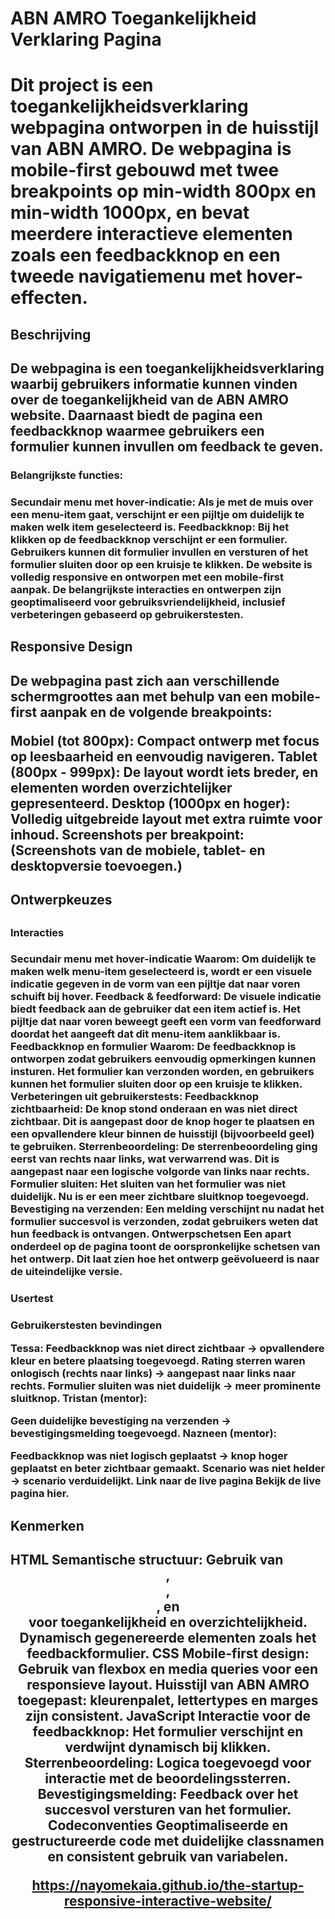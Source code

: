 <h1>ABN AMRO Toegankelijkheid Verklaring Pagina<h1>

Dit project is een toegankelijkheidsverklaring webpagina ontworpen in de huisstijl van ABN AMRO. De webpagina is mobile-first gebouwd met twee breakpoints op min-width 800px en min-width 1000px, en bevat meerdere interactieve elementen zoals een feedbackknop en een tweede navigatiemenu met hover-effecten.

<h2>Beschrijving<h2>
De webpagina is een toegankelijkheidsverklaring waarbij gebruikers informatie kunnen vinden over de toegankelijkheid van de ABN AMRO website. Daarnaast biedt de pagina een feedbackknop waarmee gebruikers een formulier kunnen invullen om feedback te geven.

<h3>Belangrijkste functies:<h3>
Secundair menu met hover-indicatie: Als je met de muis over een menu-item gaat, verschijnt er een pijltje om duidelijk te maken welk item geselecteerd is.
Feedbackknop: Bij het klikken op de feedbackknop verschijnt er een formulier. Gebruikers kunnen dit formulier invullen en versturen of het formulier sluiten door op een kruisje te klikken.
De website is volledig responsive en ontworpen met een mobile-first aanpak. De belangrijkste interacties en ontwerpen zijn geoptimaliseerd voor gebruiksvriendelijkheid, inclusief verbeteringen gebaseerd op gebruikerstesten.

<h2>Responsive Design<h2>
De webpagina past zich aan verschillende schermgroottes aan met behulp van een mobile-first aanpak en de volgende breakpoints:

Mobiel (tot 800px): Compact ontwerp met focus op leesbaarheid en eenvoudig navigeren.
Tablet (800px - 999px): De layout wordt iets breder, en elementen worden overzichtelijker gepresenteerd.
Desktop (1000px en hoger): Volledig uitgebreide layout met extra ruimte voor inhoud.
Screenshots per breakpoint:
(Screenshots van de mobiele, tablet- en desktopversie toevoegen.)

<h2>Ontwerpkeuzes<h2>

<h3> Interacties <h3>
Secundair menu met hover-indicatie
Waarom: Om duidelijk te maken welk menu-item geselecteerd is, wordt er een visuele indicatie gegeven in de vorm van een pijltje dat naar voren schuift bij hover.
Feedback & feedforward: De visuele indicatie biedt feedback aan de gebruiker dat een item actief is. Het pijltje dat naar voren beweegt geeft een vorm van feedforward doordat het aangeeft dat dit menu-item aanklikbaar is.
Feedbackknop en formulier
Waarom: De feedbackknop is ontworpen zodat gebruikers eenvoudig opmerkingen kunnen insturen. Het formulier kan verzonden worden, en gebruikers kunnen het formulier sluiten door op een kruisje te klikken.
Verbeteringen uit gebruikerstests:
Feedbackknop zichtbaarheid: De knop stond onderaan en was niet direct zichtbaar. Dit is aangepast door de knop hoger te plaatsen en een opvallendere kleur binnen de huisstijl (bijvoorbeeld geel) te gebruiken.
Sterrenbeoordeling: De sterrenbeoordeling ging eerst van rechts naar links, wat verwarrend was. Dit is aangepast naar een logische volgorde van links naar rechts.
Formulier sluiten: Het sluiten van het formulier was niet duidelijk. Nu is er een meer zichtbare sluitknop toegevoegd.
Bevestiging na verzenden: Een melding verschijnt nu nadat het formulier succesvol is verzonden, zodat gebruikers weten dat hun feedback is ontvangen.
Ontwerpschetsen
Een apart onderdeel op de pagina toont de oorspronkelijke schetsen van het ontwerp. Dit laat zien hoe het ontwerp geëvolueerd is naar de uiteindelijke versie.

<h3>Usertest<h3>
Gebruikerstesten bevindingen

Tessa:
Feedbackknop was niet direct zichtbaar → opvallendere kleur en betere plaatsing toegevoegd.
Rating sterren waren onlogisch (rechts naar links) → aangepast naar links naar rechts.
Formulier sluiten was niet duidelijk → meer prominente sluitknop.
Tristan (mentor):

Geen duidelijke bevestiging na verzenden → bevestigingsmelding toegevoegd.
Nazneen (mentor):

Feedbackknop was niet logisch geplaatst → knop hoger geplaatst en beter zichtbaar gemaakt.
Scenario was niet helder → scenario verduidelijkt.
Link naar de live pagina
Bekijk de live pagina hier.


<h2>Kenmerken <h2>
HTML
Semantische structuur: Gebruik van <header>, <nav>, <section>, en <footer> voor toegankelijkheid en overzichtelijkheid.
Dynamisch gegenereerde elementen zoals het feedbackformulier.
CSS
Mobile-first design: Gebruik van flexbox en media queries voor een responsieve layout.
Huisstijl van ABN AMRO toegepast: kleurenpalet, lettertypes en marges zijn consistent.
JavaScript
Interactie voor de feedbackknop: Het formulier verschijnt en verdwijnt dynamisch bij klikken.
Sterrenbeoordeling: Logica toegevoegd voor interactie met de beoordelingssterren.
Bevestigingsmelding: Feedback over het succesvol versturen van het formulier.
Codeconventies
Geoptimaliseerde en gestructureerde code met duidelijke classnamen en consistent gebruik van variabelen.

<a>https://nayomekaia.github.io/the-startup-responsive-interactive-website/<a>